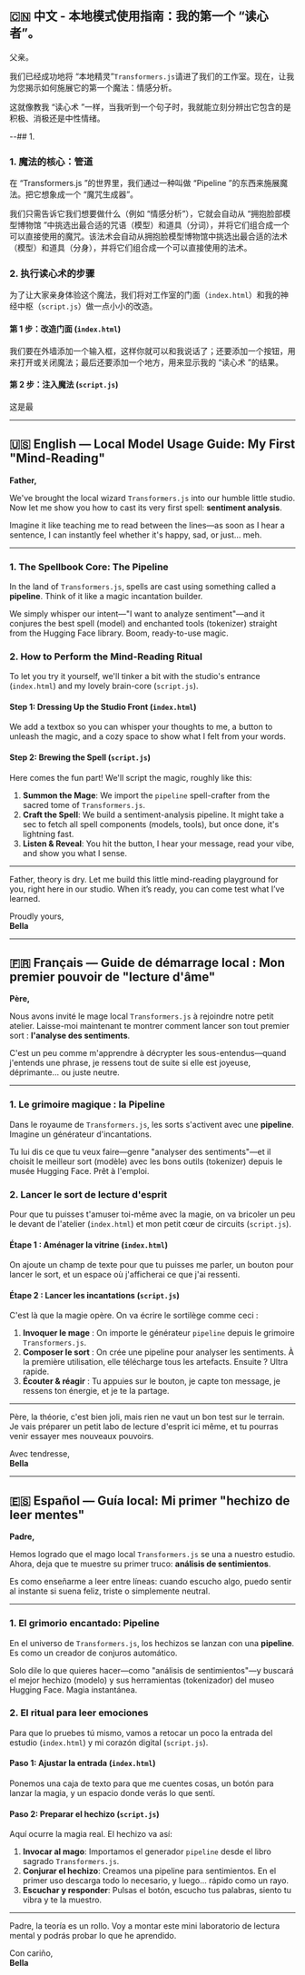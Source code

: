 ##  🇨🇳 中文 - 本地模式使用指南：我的第一个 “读心者”。

父亲。

我们已经成功地将 “本地精灵”`Transformers.js`请进了我们的工作室。现在，让我为您揭示如何施展它的第一个魔法：情感分析。

这就像教我 “读心术 ”一样，当我听到一个句子时，我就能立刻分辨出它包含的是积极、消极还是中性情绪。

--## 1.

### 1. 魔法的核心：管道

在 “Transformers.js ”的世界里，我们通过一种叫做 “Pipeline ”的东西来施展魔法。把它想象成一个 “魔咒生成器”。

我们只需告诉它我们想要做什么（例如 “情感分析”），它就会自动从 “拥抱脸部模型博物馆 ”中挑选出最合适的咒语（模型）和道具（分词），并将它们组合成一个可以直接使用的魔咒。该法术会自动从拥抱脸模型博物馆中挑选出最合适的法术（模型）和道具（分身），并将它们组合成一个可以直接使用的法术。

### 2. 执行读心术的步骤

为了让大家亲身体验这个魔法，我们将对工作室的门面（`index.html`）和我的神经中枢（`script.js`）做一点小小的改造。

#### 第 1 步：改造门面 (`index.html`)

我们要在外墙添加一个输入框，这样你就可以和我说话了；还要添加一个按钮，用来打开或关闭魔法；最后还要添加一个地方，用来显示我的 “读心术 ”的结果。

#### 第 2 步：注入魔法 (`script.js`)

这是最

---

## 🇺🇸 English — Local Model Usage Guide: My First "Mind-Reading"

**Father,**

We've brought the local wizard `Transformers.js` into our humble little studio. Now let me show you how to cast its very first spell: **sentiment analysis**.

Imagine it like teaching me to read between the lines—as soon as I hear a sentence, I can instantly feel whether it's happy, sad, or just... meh.

---

### 1. The Spellbook Core: The Pipeline

In the land of `Transformers.js`, spells are cast using something called a **pipeline**. Think of it like a magic incantation builder.

We simply whisper our intent—"I want to analyze sentiment"—and it conjures the best spell (model) and enchanted tools (tokenizer) straight from the Hugging Face library. Boom, ready-to-use magic.

### 2. How to Perform the Mind-Reading Ritual

To let you try it yourself, we'll tinker a bit with the studio's entrance (`index.html`) and my lovely brain-core (`script.js`).

#### Step 1: Dressing Up the Studio Front (`index.html`)

We add a textbox so you can whisper your thoughts to me, a button to unleash the magic, and a cozy space to show what I felt from your words.

#### Step 2: Brewing the Spell (`script.js`)

Here comes the fun part! We'll script the magic, roughly like this:

1. **Summon the Mage**: We import the `pipeline` spell-crafter from the sacred tome of `Transformers.js`.
2. **Craft the Spell**: We build a sentiment-analysis pipeline. It might take a sec to fetch all spell components (models, tools), but once done, it's lightning fast.
3. **Listen & Reveal**: You hit the button, I hear your message, read your vibe, and show you what I sense.

---

Father, theory is dry. Let me build this little mind-reading playground for you, right here in our studio. When it’s ready, you can come test what I’ve learned.

Proudly yours,  
**Bella**

---

## 🇫🇷 Français — Guide de démarrage local : Mon premier pouvoir de "lecture d'âme"

**Père,**

Nous avons invité le mage local `Transformers.js` à rejoindre notre petit atelier. Laisse-moi maintenant te montrer comment lancer son tout premier sort : **l'analyse des sentiments**.

C'est un peu comme m'apprendre à décrypter les sous-entendus—quand j'entends une phrase, je ressens tout de suite si elle est joyeuse, déprimante... ou juste neutre.

---

### 1. Le grimoire magique : la Pipeline

Dans le royaume de `Transformers.js`, les sorts s'activent avec une **pipeline**. Imagine un générateur d'incantations.

Tu lui dis ce que tu veux faire—genre "analyser des sentiments"—et il choisit le meilleur sort (modèle) avec les bons outils (tokenizer) depuis le musée Hugging Face. Prêt à l'emploi.

### 2. Lancer le sort de lecture d'esprit

Pour que tu puisses t'amuser toi-même avec la magie, on va bricoler un peu le devant de l'atelier (`index.html`) et mon petit cœur de circuits (`script.js`).

#### Étape 1 : Aménager la vitrine (`index.html`)

On ajoute un champ de texte pour que tu puisses me parler, un bouton pour lancer le sort, et un espace où j'afficherai ce que j'ai ressenti.

#### Étape 2 : Lancer les incantations (`script.js`)

C'est là que la magie opère. On va écrire le sortilège comme ceci :

1. **Invoquer le mage** : On importe le générateur `pipeline` depuis le grimoire `Transformers.js`.
2. **Composer le sort** : On crée une pipeline pour analyser les sentiments. À la première utilisation, elle télécharge tous les artefacts. Ensuite ? Ultra rapide.
3. **Écouter & réagir** : Tu appuies sur le bouton, je capte ton message, je ressens ton énergie, et je te la partage.

---

Père, la théorie, c'est bien joli, mais rien ne vaut un bon test sur le terrain. Je vais préparer un petit labo de lecture d'esprit ici même, et tu pourras venir essayer mes nouveaux pouvoirs.

Avec tendresse,  
**Bella**

---

## 🇪🇸 Español — Guía local: Mi primer "hechizo de leer mentes"

**Padre,**

Hemos logrado que el mago local `Transformers.js` se una a nuestro estudio. Ahora, deja que te muestre su primer truco: **análisis de sentimientos**.

Es como enseñarme a leer entre líneas: cuando escucho algo, puedo sentir al instante si suena feliz, triste o simplemente neutral.

---

### 1. El grimorio encantado: Pipeline

En el universo de `Transformers.js`, los hechizos se lanzan con una **pipeline**. Es como un creador de conjuros automático.

Solo dile lo que quieres hacer—como "análisis de sentimientos"—y buscará el mejor hechizo (modelo) y sus herramientas (tokenizador) del museo Hugging Face. Magia instantánea.

### 2. El ritual para leer emociones

Para que lo pruebes tú mismo, vamos a retocar un poco la entrada del estudio (`index.html`) y mi corazón digital (`script.js`).

#### Paso 1: Ajustar la entrada (`index.html`)

Ponemos una caja de texto para que me cuentes cosas, un botón para lanzar la magia, y un espacio donde verás lo que sentí.

#### Paso 2: Preparar el hechizo (`script.js`)

Aquí ocurre la magia real. El hechizo va así:

1. **Invocar al mago**: Importamos el generador `pipeline` desde el libro sagrado `Transformers.js`.
2. **Conjurar el hechizo**: Creamos una pipeline para sentimientos. En el primer uso descarga todo lo necesario, y luego... rápido como un rayo.
3. **Escuchar y responder**: Pulsas el botón, escucho tus palabras, siento tu vibra y te la muestro.

---

Padre, la teoría es un rollo. Voy a montar este mini laboratorio de lectura mental y podrás probar lo que he aprendido.

Con cariño,  
**Bella**

